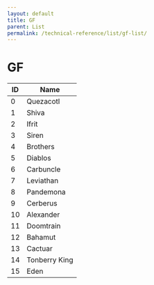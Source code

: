 ```yaml
---
layout: default
title: GF
parent: List
permalink: /technical-reference/list/gf-list/
---
```


# GF

| ID  | Name          |
|-----|---------------|
| 0   | Quezacotl     |
| 1   | Shiva         |
| 2   | Ifrit         |
| 3   | Siren         |
| 4   | Brothers      |
| 5   | Diablos       |
| 6   | Carbuncle     |
| 7   | Leviathan     |
| 8   | Pandemona     |
| 9   | Cerberus      |
| 10  | Alexander     |
| 11  | Doomtrain     |
| 12  | Bahamut       |
| 13  | Cactuar       |
| 14  | Tonberry King |
| 15  | Eden          |

